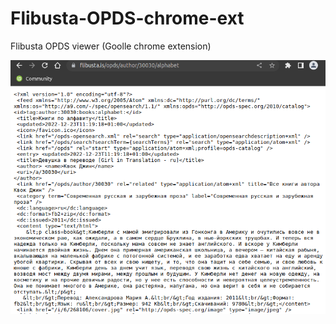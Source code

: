 # Flibusta-OPDS-chrome-ext
Flibusta OPDS viewer (Goolle chrome extension)

![Before running the extension](https://github.com/bigbigmdm/Flibusta-OPDS-chrome-ext/blob/main/img/before.png) 
